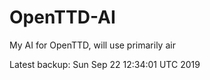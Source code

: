 # OpenTTD-AI
My AI for OpenTTD, will use primarily air

Latest backup: Sun Sep 22 12:34:01 UTC 2019
